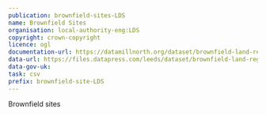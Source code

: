```yaml
---
publication: brownfield-sites-LDS
name: Brownfield Sites
organisation: local-authority-eng:LDS
copyright: crown-copyright
licence: ogl
documentation-url: https://datamillnorth.org/dataset/brownfield-land-register
data-url: https://files.datapress.com/leeds/dataset/brownfield-land-register/2018-01-16T09:02:07.54/Brownfield.csv
data-gov-uk: 
task: csv
prefix: brownfield-site-LDS
---
```


Brownfield sites

